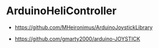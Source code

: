 # ArduinoHeliController

- https://github.com/MHeironimus/ArduinoJoystickLibrary

- https://github.com/gmarty2000/arduino-JOYSTICK
